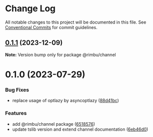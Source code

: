 # Change Log

All notable changes to this project will be documented in this file.
See [Conventional Commits](https://conventionalcommits.org) for commit guidelines.

## [0.1.1](https://github.com/rimbu-org/rimbu/compare/@rimbu/channel@0.1.0...@rimbu/channel@0.1.1) (2023-12-09)

**Note:** Version bump only for package @rimbu/channel

# 0.1.0 (2023-07-29)

### Bug Fixes

- replace usage of optlazy by asyncoptlazy ([88d41bc](https://github.com/rimbu-org/rimbu/commit/88d41bcdc1ba265a4b07835b4501bb1f6f9dde1e))

### Features

- add @rimbu/channel package ([6518576](https://github.com/rimbu-org/rimbu/commit/65185763e97e2ddc3aa2c543c3b7a96d069c8dcd))
- update tslib version and extend channel documentation ([6eb46d0](https://github.com/rimbu-org/rimbu/commit/6eb46d07b9b7469febd316306146b04f43b1ebb5))
